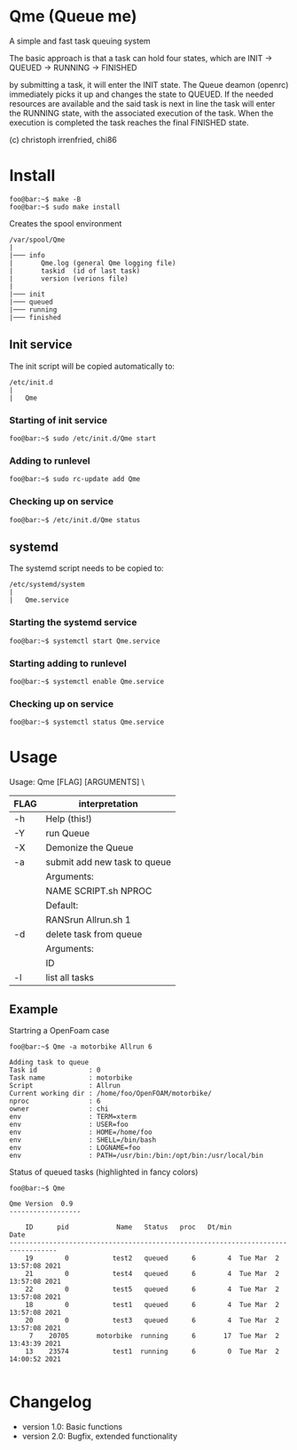 # Qme (Queue me)

A simple and fast task queuing system

The basic approach is that a task can hold four states, which are
INIT -> QUEUED -> RUNNING -> FINISHED

by submitting a task, it will enter the INIT state.
The Queue deamon (openrc) immediately picks it up and changes the state to QUEUED.
If the needed resources are available and the said task is next in line
the task will enter the RUNNING state, with the associated execution of the task.
When the execution is completed the task reaches the final FINISHED state.

(c) christoph irrenfried, chi86


# Install

```console
foo@bar:~$ make -B
foo@bar:~$ sudo make install
```

Creates the spool environment

```
/var/spool/Qme
|  
|─── info
|       Qme.log (general Qme logging file)
|       taskid  (id of last task)
|       version (verions file)
|
|─── init
|─── queued
|─── running
|─── finished
```

## Init service
The init script will be copied automatically to:
```
/etc/init.d
|  
|   Qme
```

### Starting of init service

```console
foo@bar:~$ sudo /etc/init.d/Qme start
```

### Adding to runlevel

```console
foo@bar:~$ sudo rc-update add Qme
```

### Checking up on service
```console
foo@bar:~$ /etc/init.d/Qme status
```

## systemd
The systemd script needs to be copied to:
```
/etc/systemd/system
|  
|   Qme.service
```

### Starting the systemd service

```console
foo@bar:~$ systemctl start Qme.service
```

### Starting adding to runlevel
```console
foo@bar:~$ systemctl enable Qme.service
```

### Checking up on service
```console
foo@bar:~$ systemctl status Qme.service
```


# Usage

Usage: Qme [FLAG] [ARGUMENTS] \

|FLAG  |   interpretation                 |
|------|----------------------------------|
|  -h  |   Help (this!)                   |
|  -Y  |   run Queue                      |
|  -X  |   Demonize the Queue             |
|  -a  |   submit add new task to queue   |
|      |   Arguments:                     |
|      |   NAME SCRIPT.sh NPROC           |
|      |   Default:                       |
|      |   RANSrun Allrun.sh 1            |
|  -d  |   delete task from queue         |
|      |   Arguments:                     |
|      |   ID                             |
|  -l  |   list all tasks                 |


## Example

Startring a OpenFoam case

```console
foo@bar:~$ Qme -a motorbike Allrun 6

Adding task to queue
Task id             : 0
Task name           : motorbike
Script              : Allrun
Current working dir : /home/foo/OpenFOAM/motorbike/
nproc               : 6
owner               : chi
env                 : TERM=xterm
env                 : USER=foo
env                 : HOME=/home/foo
env                 : SHELL=/bin/bash
env                 : LOGNAME=foo
env                 : PATH=/usr/bin:/bin:/opt/bin:/usr/local/bin

```

Status of queued tasks (highlighted in fancy colors)

```console
foo@bar:~$ Qme

Qme Version  0.9
------------------

    ID      pid            Name   Status   proc   Dt/min                      Date
----------------------------------------------------------------------------------
    19        0           test2   queued      6        4  Tue Mar  2 13:57:08 2021
    21        0           test4   queued      6        4  Tue Mar  2 13:57:08 2021
    22        0           test5   queued      6        4  Tue Mar  2 13:57:08 2021
    18        0           test1   queued      6        4  Tue Mar  2 13:57:08 2021
    20        0           test3   queued      6        4  Tue Mar  2 13:57:08 2021
     7    20705       motorbike  running      6       17  Tue Mar  2 13:43:39 2021
    13    23574           test1  running      6        0  Tue Mar  2 14:00:52 2021


```

# Changelog

- version 1.0: Basic functions
- version 2.0: Bugfix, extended functionality

